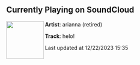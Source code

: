 ## Currently Playing on SoundCloud

[<img align="left" width="100" src="https://i1.sndcdn.com/artworks-000369683439-puvf5w-t500x500.jpg">](https://soundcloud.com/ariannanxc/helo)

**Artist**: arianna (retired) 

**Track**: helo!

Last updated at 12/22/2023 15:35
